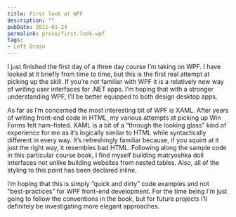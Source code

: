 ```yaml
---
title: First look at WPF
description: ""
pubDate: 2011-01-24
permalink: prose/first-look-wpf
tags:
- Left Brain
---
```


I just finished the first day of a three day course I’m taking on WPF. I have looked at it briefly from time to time, but this is the first real attempt at picking up the skill. If you’re not familiar with WPF it is a relatively new way of writing user interfaces for .NET apps. I’m hoping that with a stronger understanding WPF, I’ll be better equipped to both design desktop apps.

As far as I’m concerned the most interesting bit of WPF is XAML. After years of writing front-end code in HTML, my various attempts at picking up Win Forms felt ham-fisted. XAML is a bit of a “through the looking glass” kind of experience for me as it’s logically similar to HTML while syntactically different in every way. It’s refreshingly familiar because, if you squint at it just the right way, it resembles bad HTML. Following along the sample code in this particular course book, I find myself building matryoshka doll interfaces not unlike building websites from nested tables. Also, all of the styling to this point has been declared inline.

I’m hoping that this is simply “quick and dirty” code examples and not “best-practices” for WPF front-end development. For the time being I’m just going to follow the conventions in the book, but for future projects I’ll definitely be investigating more elegant approaches.